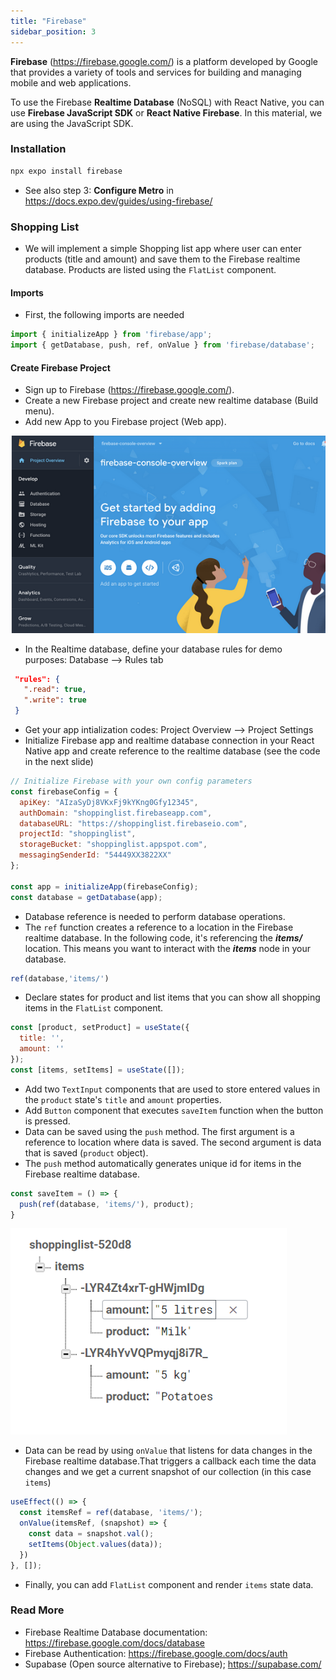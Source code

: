 ```yaml
---
title: "Firebase"
sidebar_position: 3
---
```

**Firebase** (https://firebase.google.com/) is a platform developed by Google that provides a variety of tools and services for building and managing mobile and web applications. 

To use the Firebase **Realtime Database** (NoSQL) with React Native, you can use **Firebase JavaScript SDK** or **React Native Firebase**. In this material, we are using the JavaScript SDK.
### Installation
```bash
npx expo install firebase
```
- See also step 3: **Configure Metro** in https://docs.expo.dev/guides/using-firebase/
### Shopping List
- We will implement a simple Shopping list app where user can enter products (title and amount) and save them to the Firebase realtime database. Products are listed using the `FlatList` component. 

#### Imports
- First, the following imports are needed

```js
import { initializeApp } from 'firebase/app';
import { getDatabase, push, ref, onValue } from 'firebase/database';
```

#### Create Firebase Project
- Sign up to Firebase (https://firebase.google.com/).
- Create a new Firebase project and create new realtime database (Build menu).
- Add new App to you Firebase project (Web app). 

![w:550](img/firebase_app.PNG) 

- In the Realtime database, define your database rules for demo purposes: Database --> Rules tab
```json
 "rules": {
   ".read": true,
   ".write": true
 }
```
- Get your app intialization codes: Project Overview --> Project Settings
- Initialize Firebase app and realtime database connection in your React Native app and create reference to the realtime database (see the code in the next slide)

```js
// Initialize Firebase with your own config parameters
const firebaseConfig = {
  apiKey: "AIzaSyDj8VKxFj9kYKng0Gfy12345",
  authDomain: "shoppinglist.firebaseapp.com",
  databaseURL: "https://shoppinglist.firebaseio.com",
  projectId: "shoppinglist",
  storageBucket: "shoppinglist.appspot.com",
  messagingSenderId: "54449XX3822XX"
};

const app = initializeApp(firebaseConfig);
const database = getDatabase(app);
```
- Database reference is needed to perform database operations.
- The `ref` function creates a reference to a location in the Firebase realtime database. In the following code, it's referencing the ***items/*** location. This means you want to interact with the ***items*** node in your database.
```js
ref(database,'items/')
```
- Declare states for product and list items that you can show all shopping items in the `FlatList` component.
```js
const [product, setProduct] = useState({
  title: '',
  amount: ''
});
const [items, setItems] = useState([]);
```
- Add two `TextInput` components that are used to store entered values in the `product` state's `title` and `amount` properties.
- Add `Button` component that executes `saveItem` function when the button is pressed.
- Data can be saved using the `push` method. The first argument is a reference to location where data is saved. The second argument is data that is saved (`product` object).
- The `push` method automatically generates unique id for items in the Firebase realtime database.

```js
const saveItem = () => {
  push(ref(database, 'items/'), product); 
}
```

![](img/items_collection.png)

- Data can be read by using `onValue` that listens for data changes in the Firebase realtime database.That triggers a callback each time the data changes and we get a current snapshot of our collection (in this case `items`)

```js
useEffect(() => {
  const itemsRef = ref(database, 'items/');
  onValue(itemsRef, (snapshot) => {
    const data = snapshot.val();
    setItems(Object.values(data));
  })
}, []);

```
- Finally, you can add `FlatList` component and render `items` state data.

### Read More
- Firebase Realtime Database documentation: https://firebase.google.com/docs/database
- Firebase Authentication: https://firebase.google.com/docs/auth
- Supabase (Open source alternative to Firebase); https://supabase.com/ 
